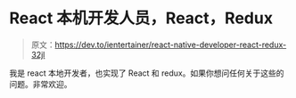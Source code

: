 # React 本机开发人员，React，Redux

> 原文：<https://dev.to/ientertainer/react-native-developer-react-redux-32jl>

我是 react 本地开发者，也实现了 React 和 redux。如果你想问任何关于这些的问题。非常欢迎。